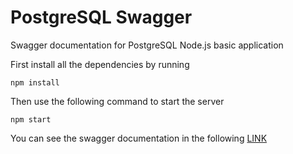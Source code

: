 # PostgreSQL Swagger

Swagger documentation for PostgreSQL Node.js basic application

First install all the dependencies by running

```
npm install
```
Then use the following command to start the server
```
npm start
```

You can see the swagger documentation in the following [LINK](http://localhost:8000/api/v1/swagger)

